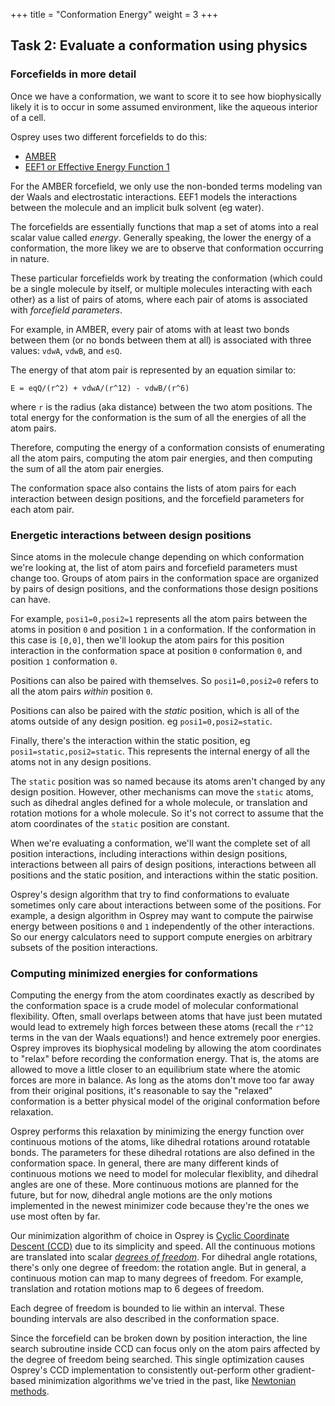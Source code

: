 +++
title = "Conformation Energy"
weight = 3
+++


## Task 2: Evaluate a conformation using physics

### Forcefields in more detail

Once we have a conformation, we want to score it to see how biophysically likely it
is to occur in some assumed environment, like the aqueous interior of a cell.

Osprey uses two different forcefields to do this:
 * [AMBER](https://en.wikipedia.org/wiki/AMBER)
 * [EEF1 or Effective Energy Function 1](http://charmm.sunhwanj.com/html/eef1.html)
 
For the AMBER forcefield, we only use the non-bonded terms modeling van der Waals
and electrostatic interactions. EEF1 models the interactions between the molecule
and an implicit bulk solvent (eg water).

The forcefields are essentially functions that map a set of atoms into a real
scalar value called *energy*. Generally speaking, the lower the energy of a conformation,
the more likey we are to observe that conformation occurring in nature.

These particular forcefields work by treating the conformation (which could be a single
molecule by itself, or multiple molecules interacting with each other) as a list of pairs
of atoms, where each pair of atoms is associated with *forcefield parameters*.

For example, in AMBER, every pair of atoms with at least two bonds between them
(or no bonds between them at all) is associated with three values:
`vdwA`, `vdwB`, and `esQ`.

The energy of that atom pair is represented by an equation similar to:
```
E = eqQ/(r^2) + vdwA/(r^12) - vdwB/(r^6)
```
where `r` is the radius (aka distance) between the two atom positions.
The total energy for the conformation is the sum of all the energies of all
the atom pairs.

Therefore, computing the energy of a conformation consists of enumerating all
the atom pairs, computing the atom pair energies, and then computing the sum of all
the atom pair energies.

The conformation space also contains the lists of atom pairs for each interaction
between design positions, and the forcefield parameters for each atom pair.


### Energetic interactions between design positions

Since atoms in the molecule change depending on which conformation we're looking at,
the list of atom pairs and forcefield parameters must change too. Groups of atom pairs
in the conformation space are organized by pairs of design positions, and the conformations
those design positions can have.

For example, `posi1=0,posi2=1` represents all the atom pairs between the atoms in
position `0` and position `1` in a conformation. If the conformation in this case is `[0,0]`,
then we'll lookup the atom pairs for this position interaction in the conformation space
at position `0` conformation `0`, and position `1` conformation `0`.

Positions can also be paired with themselves. So `posi1=0,posi2=0` refers to all the atom
pairs *within* position `0`.

Positions can also be paired with the *static* position, which is all of the atoms outside
of any design position. eg `posi1=0,posi2=static`.

Finally, there's the interaction within the static position,
eg `posi1=static,posi2=static`. This represents the internal energy of all the atoms
not in any design positions.

The `static` position was so named because its atoms aren't changed by any design position.
However, other mechanisms can move the `static` atoms, such as dihedral angles defined
for a whole molecule, or translation and rotation motions for a whole molecule.
So it's not correct to assume that the atom coordinates of the `static` position are
constant.

When we're evaluating a conformation, we'll want the complete set of all position
interactions, including interactions within design positions, interactions between all
pairs of design positions, interactions between all positions and the static position,
and interactions within the static position.

Osprey's design algorithm that try to find conformations to evaluate sometimes only
care about interactions between some of the positions. For example, a design algorithm
in Osprey may want to compute the pairwise energy between positions `0` and `1`
independently of the other interactions. So our energy calculators need to support
compute energies on arbitrary subsets of the position interactions.


### Computing minimized energies for conformations 

Computing the energy from the atom coordinates exactly as described by the conformation
space is a crude model of molecular conformational flexibility. Often, small overlaps
between atoms that have just been mutated would lead to extremely high forces between
these atoms (recall the `r^12` terms in the van der Waals equations!) and hence extremely
poor energies. Osprey improves its biophysical modeling by allowing the atom coordinates
to "relax" before recording the conformation energy. That is, the atoms are allowed to
move a little closer to an equilibrium state where the atomic forces are more in balance.
As long as the atoms don't move too far away from their original positions, it's reasonable
to say the "relaxed" conformation is a better physical model of the original conformation
before relaxation.

Osprey performs this relaxation by minimizing the energy function over continuous motions
of the atoms, like dihedral rotations around rotatable bonds. The parameters for these
dihedral rotations are also defined in the conformation space. In general, there are
many different kinds of continuous motions we need to model for molecular flexiblity,
and dihedral angles are one of these. More continuous motions are planned for the future,
but for now, dihedral angle motions are the only motions implemented in the newest
minimizer code because they're the ones we use most often by far.

Our minimization algorithm of choice in Osprey is
[Cyclic Coordinate Descent (CCD)](https://en.wikipedia.org/wiki/Coordinate_descent) due
to its simplicity and speed. All the continuous motions are translated into scalar
[*degrees of freedom*](https://en.wikipedia.org/wiki/Degrees_of_freedom_(statistics)).
For dihedral angle rotations, there's only one degree of freedom:
the rotation angle. But in general, a continuous motion can map to many degrees of freedom.
For example, translation and rotation motions map to 6 degees of freedom.

Each degree of freedom is bounded to lie within an interval. These bounding intervals
are also described in the conformation space.

Since the forcefield can be broken down by position interaction, the line search
subroutine inside CCD can focus only on the atom pairs affected by the degree of freedom
being searched. This single optimization causes Osprey's CCD implementation to consistently
out-perform other gradient-based minimization algorithms we've tried in the past, like
[Newtonian methods](https://en.wikipedia.org/wiki/Newton%27s_method_in_optimization).
